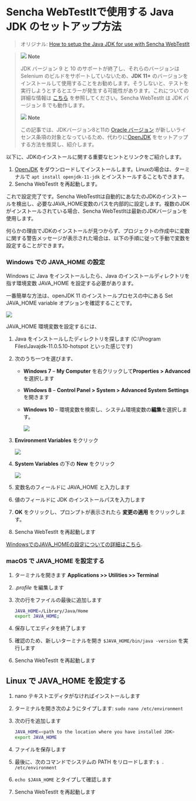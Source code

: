 # Sencha WebTestItで使用する Java JDK のセットアップ方法

> オリジナル: [How to setup the Java JDK for use with Sencha WebTestIt](https://docs.sencha.com/webtestit/guides/getting-started/how-to-setup-the-java-jdk-for-use-with-sencha-webtestit.html)

> ![](https://docs.sencha.com/webtestit/guides/images/note-icon.png) **Note**
> 
> JDK バージョン 9 と 10 のサポートが終了し、それらのバージョンは Selenium のビルドをサポートしていないため、**JDK 11+** のバージョンをインストールして使用することをお勧めします。そうしないと、テストを実行しようとするとエラーが発生する可能性があります。これについての詳細な情報は [こちら](https://github.com/SeleniumHQ/selenium/wiki/Building-WebDriver) を参照してください。Sencha WebTestIt は JDK バージョン 8 でも動作します。
> 
> ![](https://docs.sencha.com/webtestit/guides/images/note-icon.png) **Note**
> 
> この記事では、JDKバージョン8と11の [Oracle バージョン](https://www.oracle.com/technetwork/java/javase/downloads/jdk11-downloads-5066655.html) が新しいライセンス条項の対象となっているため、代わりに[OpenJDK](https://adoptopenjdk.net/) をセットアップする方法を推奨し、紹介します。

以下に、JDKのインストールに関する重要なヒントとリンクをご紹介します。

1.  [OpenJDK](https://adoptopenjdk.net/) をダウンロードしてインストールします。Linuxの場合は、ターミナルで `apt install openjdk-11-jdk` とインストールすることもできます。
2.  Sencha WebTestIt を再起動します。

これで設定完了です。Sencha WebTestItは自動的にあなたのJDKのインストールを検出し、必要なJAVA_HOME変数のパスを内部的に設定します。複数のJDKがインストールされている場合、Sencha WebTestItは最新のJDKバージョンを使用します。

何らかの理由でJDKのインストールが見つからず、プロジェクトの作成中に変数に関する警告メッセージが表示された場合は、以下の手順に従って手動で変数を設定することができます。

### Windows での JAVA\_HOME の設定

Windows に Java をインストールしたら、Java のインストールディレクトリを指す環境変数 JAVA\_HOME を設定する必要があります。

一番簡単な方法は、openJDK 11 のインストールプロセスの中にある Set JAVA_HOME variable オプションを確認することです。

![](https://docs.sencha.com/webtestit/guides/images/open-jdk.png)

JAVA\_HOME 環境変数を設定するには、

1. Java をインストールしたディレクトリを探します (C:\\Program Files\\Javajdk-11.0.5.10-hotspot といった感じです)

2. 次のうち一つを選びます、
    
      - **Windows 7** – **My Computer** を右クリックして**Properties \> Advanced** を選択します
    
      - **Windows 8** – **Control Panel \> System \> Advanced System Settings** を開きます
    
      - **Windows 10** – 環境変数を検索し、システム環境変数の**編集**を選択します。
        
        ![](https://docs.sencha.com/webtestit/guides/images/open-sys.png)

3.  **Environment Variables** をクリック
    
    ![](https://docs.sencha.com/webtestit/guides/images/open-environment.png)

4.  **System Variables** の下の **New** をクリック
    
    ![](https://docs.sencha.com/webtestit/guides/images/open-system-variables.png)

5.  変数名のフィールドに JAVA\_HOME と入力します

6.  値のフィールドに JDK のインストールパスを入力します

7. **OK** をクリックし、プロンプトが表示されたら **変更の適用** をクリックします。

8.  Sencha WebTestIt を再起動します

[WindowsでのJAVA_HOMEの設定についての詳細はこちら](https://confluence.atlassian.com/doc/setting-the-java_home-variable-in-windows-8895.html).

### macOS で JAVA\_HOME を設定する

1.  ターミナルを開きます **Applications \>\> Utilities \>\> Terminal**

2.  *.profile* を編集します

3.  次の行をファイルの最後に追加します
    
    ```bash
    JAVA_HOME=/Library/Java/Home
    export JAVA_HOME;
    ```

4.  保存してエディタを終了します

5.  確認のため、新しいターミナルを開き `$JAVA_HOME/bin/java -version` を実行します

6.  Sencha WebTestIt を再起動します

## Linux で JAVA\_HOME を設定する

1.  nano テキストエディタがなければインストールします

2.  ターミナルを開き次のようにタイプします: `sudo nano /etc/environment`

3.  次の行を追加します
    
    ```bash
    JAVA_HOME=<path to the location where you have installed JDK>
    export JAVA_HOME
    ```

4.  ファイルを保存します

5.  最後に、次のコマンドでシステムの PATH をリロードします: `$ . /etc/environment`

6.  `echo $JAVA_HOME` とタイプして確認します

7.  Sencha WebTestIt を再起動します

